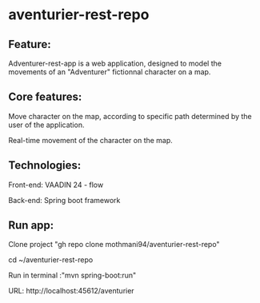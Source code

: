 # aventurier-rest-repo

## Feature: 

Adventurer-rest-app is a web application, designed to model the movements of an "Adventurer" fictionnal character on a map.

## Core features: 
Move character on the map, according to specific path determined by the user of the application.

Real-time movement of the character on the map.

## Technologies: 

Front-end: VAADIN 24 - flow

Back-end: Spring boot framework

## Run app: 
Clone project "gh repo clone mothmani94/aventurier-rest-repo"

cd ~/aventurier-rest-repo

Run in terminal :"mvn spring-boot:run"

URL: http://localhost:45612/aventurier

